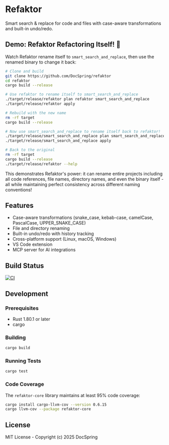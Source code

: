 # Refaktor

Smart search & replace for code and files with case-aware transformations and built-in undo/redo.

## Demo: Refaktor Refactoring Itself! 🤯

Watch Refaktor rename itself to `smart_search_and_replace`, then use the renamed binary to change it back:

```bash
# Clone and build
git clone https://github.com/DocSpring/refaktor
cd refaktor
cargo build --release

# Use refaktor to rename itself to smart_search_and_replace
./target/release/refaktor plan refaktor smart_search_and_replace
./target/release/refaktor apply

# Rebuild with the new name
rm -rf target
cargo build --release

# Now use smart_search_and_replace to rename itself back to refaktor!
./target/release/smart_search_and_replace plan smart_search_and_replace refaktor
./target/release/smart_search_and_replace apply

# Back to the original
rm -rf target
cargo build --release
./target/release/refaktor --help
```

This demonstrates Refaktor's power: it can rename entire projects including all code references, file names, directory names, and even the binary itself - all while maintaining perfect consistency across different naming conventions!

## Features

- Case-aware transformations (snake_case, kebab-case, camelCase, PascalCase, UPPER_SNAKE_CASE)
- File and directory renaming
- Built-in undo/redo with history tracking
- Cross-platform support (Linux, macOS, Windows)
- VS Code extension
- MCP server for AI integrations

## Build Status

[![CI](https://github.com/ndbroadbent/refaktor/actions/workflows/ci.yml/badge.svg)](https://github.com/ndbroadbent/refaktor/actions/workflows/ci.yml)

## Development

### Prerequisites

- Rust 1.80.1 or later
- cargo

### Building

```bash
cargo build
```

### Running Tests

```bash
cargo test
```

### Code Coverage

The `refaktor-core` library maintains at least 95% code coverage:

```bash
cargo install cargo-llvm-cov --version 0.6.15
cargo llvm-cov --package refaktor-core
```

## License

MIT License - Copyright (c) 2025 DocSpring
